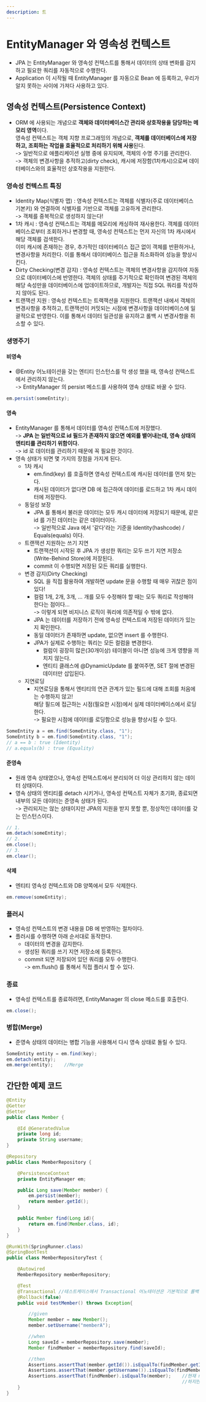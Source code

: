 ```yaml
---
description: 트
---
```


# EntityManager 와 영속성 컨텍스트

* JPA 는 EntityManager 와 영속성 컨텍스트를 통해서 데이터의 상태 변화를 감지하고 필요한 쿼리를 자동적으로 수행한다.&#x20;
* Application 이 시작될 때 EntityManager 를 자동으로 Bean 에 등록하고, 우리가 알지 못하는 사이에 가져다 사용하고 있다.&#x20;

## 영속성 컨텍스트(Persistence Context)

* ORM 에 사용되는 개념으로 **객체와 데이터베이스간 관리와 상호작용을 담당하는 메모리 영역**이다.\
  영속성 컨텍스트는 객체 지향 프로그래밍의 개념으로, **객체를 데이터베이스에 저장하고, 조회하는 작업을 효율적으로 처리하기 위해 사용**된다. \
  \-> 일반적으로 애플리케이션 실행 중에 유지되며, 객체의 수명 주기를 관리한다. \
  \-> 객체의 변경사항을 추적하고(dirty check), 캐시에 저장함(1차캐시)으로써 데이터베이스와의 효율적인 상호작용을 지원한다.&#x20;

### 영속성 컨텍스트 특징

* Identity Map(식별자 맵) : 영속성 컨텍스트는 객체를 식별자(주로 데이터베이스 기본키) 와 연결하여 식별자를 기반으로 객체를 고유하게 관리한다. \
  \-> 객체를 중복적으로 생성하지 않는다!&#x20;
* 1차 캐시 : 영속성 컨텍스트는 객체를 메모리에 캐싱하여 재사용한다. 객체를 데이터베이스로부터 조회하거나 변경할 때, 영속성 컨텍스트는 먼저 자신의 1차 캐시에서 해당 객체를 검색한다. \
  이미 캐시에 존재하는 경우, 추가적인 데이터베이스 접근 없이 객체를 반환하거나, 변경사항을 처리한다. 이를 통해서 데이터베이스 접근을 최소화하여 성능을 향상시킨다.&#x20;
* Dirty Checking(변경 감지) : 영속성 컨텍스트는 객체의 변경사항을 감지하여 자동으로 데이터베이스에 반영한다. 객체의 상태를 주기적으로 확인하여 변경된 객체의 해당 속성만을 데이터베이스에 업데이트하므로, 개발자는 직접 SQL 쿼리를 작성하지 않아도 된다.&#x20;
* 트랜잭션 지원 : 영속성 컨텍스트는 트랙잭션을 지원한다. 트랜잭션 내에서 객체의 변경사항을 추적하고, 트랜잭션이 커밋되는 시점에 변경사항을 데이터베이스에 일괄적으로 반영한다. 이를 통해서 데이터 일관성을 유지하고 롤백 시 변경사항을 취소할 수 있다.&#x20;

### 생명주기

#### 비영속

* @Entity 어노테이션을 갖는 엔티티 인스턴스를 막 생성 했을 때, 영속성 컨텍스트에서 관리하지 않는다. \
  \-> EntityManager 의 persist 메소드를 사용하여 영속 상태로 바꿀 수 있다.&#x20;

```java
em.persist(someEntity);
```

#### 영속

* EntityManager 를 통해서 데이터를 영속성 컨텍스트에 저장했다. \
  \-> **JPA 는 일반적으로 id 필드가 존재하지 않으면 예외를 뱉어내는데, 영속 상태의 엔티티를 관리하기 위함이다.**\
  \-> id 로 데이터를 관리하기 때문에 꼭 필요한 것이다.&#x20;
* 영속 상태가 되면 몇 가지의 장점을 가지게 된다.&#x20;
  * 1차 캐시&#x20;
    * em.find(key) 를 호출하면 영속성 컨텍스트에 캐시된 데이터를 먼저 찾는다.&#x20;
    * 캐시된 데이터가 없다면 DB 에 접근하여 데이터를 로드하고 1차 캐시 데이터에 저장한다.&#x20;
  * 동일성 보장&#x20;
    * JPA 를 통해서 불러운 데이터는 모두 캐시 데이터에 저장되기 때문에, 같은 id 를 가진 데이터는 같은 데이터이다. \
      \-> 일반적으로 Java 에서 '같다'라는 기준을 Identity(hashcode) / Equals(equals) 이다.&#x20;
  * 트랜잭션 지원하는 쓰기 지연&#x20;
    * 트랜잭션이 시작된 후 JPA 가 생성한 쿼리는 모두 쓰기 지연 저장소(Write-Behind Store)에 저장된다.&#x20;
    * commit 이 수행되면 저장된 모든 쿼리를 실행한다.&#x20;
  * 변경 감지(Dirty Checking)
    * SQL 을 직접 활용하여 개발하면 update 문을 수행할 때 매우 귀찮은 점이 있다!
    * 컬럼 1개, 2개, 3개, ... 개를 모두 수정해야 할 때는 모두 쿼리로 작성해야 한다는 점이다...\
      \-> 이렇게 되면 비지니스 로직이 쿼리에 의존적일 수 밖에 없다.
    * JPA 는 데이터를 저장하기 전에 영속성 컨텍스트에 저장된 데이터가 있는지 확인한다.&#x20;
    * 동일 데이터가 존재하면 update, 없으면 insert 를 수행한다.&#x20;
    * JPA가 실제로 수행하는 쿼리는 모든 컬럼을 변경한다.&#x20;
      * 컬럼이 굉장히 많은(30개이상) 테이블이 아니면 성능에 크게 영향을 끼치지 않는다.&#x20;
      * 엔티티 클래스에 @DynamicUpdate 를 붙여주면, SET 절에 변경된 데이터만 삽입된다.&#x20;
  * 지연로딩
    * 지연로딩을 통해서 엔티티의 연관 관계가 있는 필드에 대해 조회를 처음에는 수행하지 않고!\
      해당 필드에 접근하는 시점(필요한 시점)에서 실제 데이터베이스에서 로딩한다. \
      \-> 필요한 시점에 데이터를 로딩함으로 성능을 향상시킬 수 있다. &#x20;

```java
SomeEntity a = em.find(SomeEntity.class, "1");
SomeEntity b = em.find(SomeEntity.class, "1");
// a == b : true (Identity)
// a.equals(b) : true (Equality)
```

#### 준영속

* 원래 영속 상태였으나, 영속성 컨텍스트에서 분리되어 더 이상 관리하지 않는 데이터 상태이다.&#x20;
* 영속 상태의 엔티티를 detach 시키거나, 영속성 컨텍스트 자체가 초기화, 종료되면 내부의 모든 데이터는 준영속 상태가 된다. \
  \-> 관리되지는 않는 상태이지만 JPA의 지원을 받지 못할 뿐, 정상적인 데이터를 갖는 인스턴스이다.

```java
// 1.
em.detach(someEntity);
// 2.
em.close();
// 3.
em.clear();
```

#### 삭제

* 엔티티 영속성 컨텍스트와 DB 양쪽에서 모두 삭제한다.&#x20;

```java
em.remove(someEntity);
```

### 플러시&#x20;

* 영속성 컨텍스트의 변경 내용을 DB 에 반영하는 절차이다.&#x20;
* 플러시를 수행하면 아래 순서대로 동작한다.&#x20;
  * 데이터의 변경을 감지한다.&#x20;
  * 생성된 쿼리를 쓰기 지연 저장소에 등록한다.&#x20;
  * commit 되면 저장되어 있던 쿼리를 모두 수행한다. \
    \-> em.flush() 를 통해서 직접 플러시 할 수 있다.&#x20;

### 종료

* 영속성 컨텍스트를 종료하려면, EntityManager 의 close 메소드를 호출한다.&#x20;

```java
em.close();
```

### 병합(Merge)

* 준영속 상태의 데이터는 병합 기능을 사용해서 다시 영속 상태로 돌릴 수 있다.&#x20;

```java
SomeEntity entity = em.find(key);
em.detach(entity);
em.merge(entity);    //Merge
```

## 간단한 예제 코드&#x20;

```java
@Entity
@Getter
@Setter
public class Member {

    @Id @GeneratedValue
    private long id;
    private String username;
}

@Repository
public class MemberRepository {

    @PersistenceContext
    private EntityManager em;

    public Long save(Member member) {
        em.persist(member);
        return member.getId();
    }

    public Member find(Long id){
        return em.find(Member.class, id);
    }
}

@RunWith(SpringRunner.class)
@SpringBootTest
public class MemberRepositoryTest {

    @Autowired
    MemberRepository memberRepository;

    @Test
    @Transactional //테스트케이스에서 Transactional 어노테이션은 기본적으로 롤백한다.
    @Rollback(false)
    public void testMember() throws Exception{

        //given
        Member member = new Member();
        member.setUsername("memberA");

        //when
        Long saveId = memberRepository.save(member);
        Member findMember = memberRepository.find(saveId);

        //then
        Assertions.assertThat(member.getId()).isEqualTo(findMember.getId());
        Assertions.assertThat(member.getUsername()).isEqualTo(findMember.getUsername());
        Assertions.assertThat(findMember).isEqualTo(member);    //현재 member 엔티티는 equals, hashcode 메서드를 오버로딩 하지 않았기 때문에, 같지 않아야 한다.
                                                                //하지만 JPA 에서는 같은 데이터로 인식한다.(1차캐시)
    }
}
```
